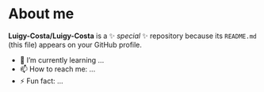 # About me


**Luigy-Costa/Luigy-Costa** is a ✨ _special_ ✨ repository because its `README.md` (this file) appears on your GitHub profile.

- 🌱 I’m currently learning ...
- 📫 How to reach me: ...
- ⚡ Fun fact: ...
